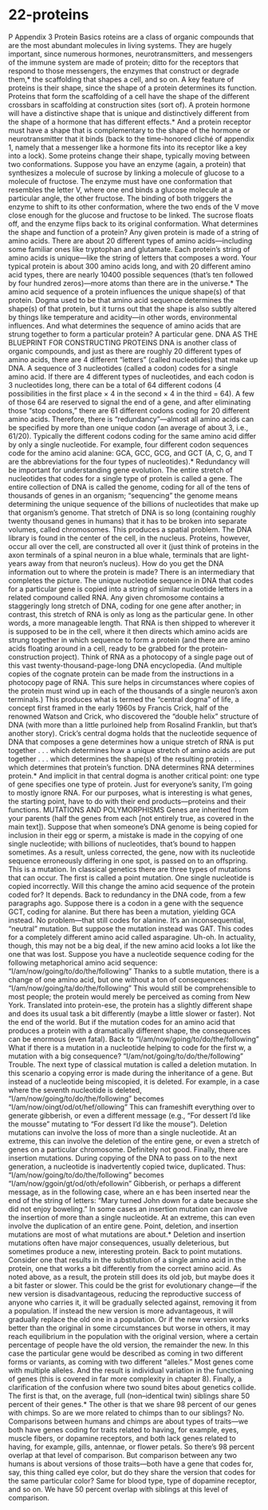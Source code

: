 # 22-proteins

P
Appendix 3
Protein Basics
roteins are a class of organic compounds that are the most abundant
molecules in living systems. They are hugely important, since numerous
hormones, neurotransmitters, and messengers of the immune system are made of
protein; ditto for the receptors that respond to those messengers, the enzymes
that construct or degrade them,* the scaffolding that shapes a cell, and so on.
A key feature of proteins is their shape, since the shape of a protein
determines its function. Proteins that form the scaffolding of a cell have the
shape of the different crossbars in scaffolding at construction sites (sort of). A
protein hormone will have a distinctive shape that is unique and distinctively
different from the shape of a hormone that has different effects.* And a protein
receptor must have a shape that is complementary to the shape of the hormone or
neurotransmitter that it binds (back to the time-honored cliché of appendix 1,
namely that a messenger like a hormone fits into its receptor like a key into a
lock).
Some proteins change their shape, typically moving between two
conformations. Suppose you have an enzyme (again, a protein) that synthesizes a
molecule of sucrose by linking a molecule of glucose to a molecule of fructose.
The enzyme must have one conformation that resembles the letter V, where one
end binds a glucose molecule at a particular angle, the other fructose. The
binding of both triggers the enzyme to shift to its other conformation, where the
two ends of the V move close enough for the glucose and fructose to be linked.
The sucrose floats off, and the enzyme flips back to its original conformation.
What determines the shape and function of a protein? Any given protein is
made of a string of amino acids. There are about 20 different types of amino
acids—including some familiar ones like tryptophan and glutamate. Each
protein’s string of amino acids is unique—like the string of letters that composes
a word. Your typical protein is about 300 amino acids long, and with 20 different
amino acid types, there are nearly 10400 possible sequences (that’s ten followed
by four hundred zeros)—more atoms than there are in the universe.* The amino
acid sequence of a protein influences the unique shape(s) of that protein. Dogma
used to be that amino acid sequence determines the shape(s) of that protein, but
it turns out that the shape is also subtly altered by things like temperature and
acidity—in other words, environmental influences.
And what determines the sequence of amino acids that are strung together to
form a particular protein? A particular gene.
DNA AS THE BLUEPRINT FOR
CONSTRUCTING PROTEINS
DNA is another class of organic compounds, and just as there are roughly 20
different types of amino acids, there are 4 different “letters” (called nucleotides)
that make up DNA. A sequence of 3 nucleotides (called a codon) codes for a
single amino acid. If there are 4 different types of nucleotides, and each codon is
3 nucleotides long, there can be a total of 64 different codons (4 possibilities in
the first place × 4 in the second × 4 in the third = 64). A few of those 64 are
reserved to signal the end of a gene, and after eliminating those “stop codons,”
there are 61 different codons coding for 20 different amino acids. Therefore,
there is “redundancy”—almost all amino acids can be specified by more than
one unique codon (an average of about 3, i.e., 61/20). Typically the different
codons coding for the same amino acid differ by only a single nucleotide. For
example, four different codon sequences code for the amino acid alanine: GCA,
GCC, GCG, and GCT (A, C, G, and T are the abbreviations for the four types of
nucleotides).* Redundancy will be important for understanding gene evolution.
The entire stretch of nucleotides that codes for a single type of protein is
called a gene. The entire collection of DNA is called the genome, coding for all
of the tens of thousands of genes in an organism; “sequencing” the genome
means determining the unique sequence of the billions of nucleotides that make
up that organism’s genome. That stretch of DNA is so long (containing roughly
twenty thousand genes in humans) that it has to be broken into separate volumes,
called chromosomes.
This produces a spatial problem. The DNA library is found in the center of
the cell, in the nucleus. Proteins, however, occur all over the cell, are constructed
all over it (just think of proteins in the axon terminals of a spinal neuron in a
blue whale, terminals that are light-years away from that neuron’s nucleus). How
do you get the DNA information out to where the protein is made? There is an
intermediary that completes the picture. The unique nucleotide sequence in DNA
that codes for a particular gene is copied into a string of similar nucleotide letters
in a related compound called RNA. Any given chromosome contains a
staggeringly long stretch of DNA, coding for one gene after another; in contrast,
this stretch of RNA is only as long as the particular gene. In other words, a more
manageable length. That RNA is then shipped to wherever it is supposed to be in
the cell, where it then directs which amino acids are strung together in which
sequence to form a protein (and there are amino acids floating around in a cell,
ready to be grabbed for the protein-construction project). Think of RNA as a
photocopy of a single page out of this vast twenty-thousand-page-long DNA
encyclopedia. (And multiple copies of the cognate protein can be made from the
instructions in a photocopy page of RNA. This sure helps in circumstances
where copies of the protein must wind up in each of the thousands of a single
neuron’s axon terminals.)
This produces what is termed the “central dogma” of life, a concept first
framed in the early 1960s by Francis Crick, half of the renowned Watson and
Crick, who discovered the “double helix” structure of DNA (with more than a
little purloined help from Rosalind Franklin, but that’s another story). Crick’s
central dogma holds that the nucleotide sequence of DNA that composes a gene
determines how a unique stretch of RNA is put together . . . which determines
how a unique stretch of amino acids are put together . . . which determines the
shape(s) of the resulting protein . . . which determines that protein’s function.
DNA determines RNA determines protein.* And implicit in that central dogma is
another critical point: one type of gene specifies one type of protein.
Just for everyone’s sanity, I’m going to mostly ignore RNA. For our
purposes, what is interesting is what genes, the starting point, have to do with
their end products—proteins and their functions.
MUTATIONS AND POLYMORPHISMS
Genes are inherited from your parents (half the genes from each [not entirely
true, as covered in the main text]). Suppose that when someone’s DNA genome
is being copied for inclusion in their egg or sperm, a mistake is made in the
copying of one single nucleotide; with billions of nucleotides, that’s bound to
happen sometimes. As a result, unless corrected, the gene, now with its
nucleotide sequence erroneously differing in one spot, is passed on to an
offspring. This is a mutation.
In classical genetics there are three types of mutations that can occur. The
first is called a point mutation. One single nucleotide is copied incorrectly. Will
this change the amino acid sequence of the protein coded for? It depends. Back
to redundancy in the DNA code, from a few paragraphs ago. Suppose there is a
codon in a gene with the sequence GCT, coding for alanine. But there has been a
mutation, yielding GCA instead. No problem—that still codes for alanine. It’s an
inconsequential, “neutral” mutation. But suppose the mutation instead was GAT.
This codes for a completely different amino acid called asparagine. Uh-oh.
In actuality, though, this may not be a big deal, if the new amino acid looks a
lot like the one that was lost. Suppose you have a nucleotide sequence coding for
the following metaphorical amino acid sequence:
“I/am/now/going/to/do/the/following”
Thanks to a subtle mutation, there is a change of one amino acid, but one
without a ton of consequences:
“I/am/now/going/ta/do/the/following”
This would still be comprehensible to most people; the protein would merely
be perceived as coming from New York. Translated into protein-ese, the protein
has a slightly different shape and does its usual task a bit differently (maybe a
little slower or faster). Not the end of the world.
But if the mutation codes for an amino acid that produces a protein with a
dramatically different shape, the consequences can be enormous (even fatal).
Back to
“I/am/now/going/to/do/the/following”
What if there is a mutation in a nucleotide helping to code for the first w, a
mutation with a big consequence?
“I/am/not/going/to/do/the/following”
Trouble.
The next type of classical mutation is called a deletion mutation. In this
scenario a copying error is made during the inheritance of a gene. But instead of
a nucleotide being miscopied, it is deleted. For example, in a case where the
seventh nucleotide is deleted,
“I/am/now/going/to/do/the/following”
becomes
“I/am/now/oingt/od/ot/hef/ollowing”
This can frameshift everything over to generate gibberish, or even a different
message (e.g., “For dessert I’d like the mousse” mutating to “For dessert I’d like
the mouse”).
Deletion mutations can involve the loss of more than a single nucleotide. At
an extreme, this can involve the deletion of the entire gene, or even a stretch of
genes on a particular chromosome. Definitely not good.
Finally, there are insertion mutations. During copying of the DNA to pass on
to the next generation, a nucleotide is inadvertently copied twice, duplicated.
Thus:
“I/am/now/going/to/do/the/following”
becomes
“I/am/now/ggoin/gt/od/oth/efollowin”
Gibberish, or perhaps a different message, as in the following case, where an
e has been inserted near the end of the string of letters: “Mary turned John down
for a date because she did not enjoy boweling.” In some cases an insertion
mutation can involve the insertion of more than a single nucleotide. At an
extreme, this can even involve the duplication of an entire gene.
Point, deletion, and insertion mutations are most of what mutations are
about.* Deletion and insertion mutations often have major consequences, usually
deleterious, but sometimes produce a new, interesting protein.
Back to point mutations. Consider one that results in the substitution of a
single amino acid in the protein, one that works a bit differently from the correct
amino acid. As noted above, as a result, the protein still does its old job, but
maybe does it a bit faster or slower. This could be the grist for evolutionary
change—if the new version is disadvantageous, reducing the reproductive
success of anyone who carries it, it will be gradually selected against, removing
it from a population. If instead the new version is more advantageous, it will
gradually replace the old one in a population. Or if the new version works better
than the original in some circumstances but worse in others, it may reach
equilibrium in the population with the original version, where a certain
percentage of people have the old version, the remainder the new. In this case the
particular gene would be described as coming in two different forms or variants,
as coming with two different “alleles.” Most genes come with multiple alleles.
And the result is individual variation in the functioning of genes (this is covered
in far more complexity in chapter 8).
Finally, a clarification of the confusion where two sound bites about genetics
collide. The first is that, on the average, full (non–identical twin) siblings share
50 percent of their genes.* The other is that we share 98 percent of our genes
with chimps. So are we more related to chimps than to our siblings? No.
Comparisons between humans and chimps are about types of traits—we both
have genes coding for traits related to having, for example, eyes, muscle fibers,
or dopamine receptors, and both lack genes related to having, for example, gills,
antennae, or flower petals. So there’s 98 percent overlap at that level of
comparison. But comparison between any two humans is about versions of those
traits—both have a gene that codes for, say, this thing called eye color, but do
they share the version that codes for the same particular color? Same for blood
type, type of dopamine receptor, and so on. We have 50 percent overlap with
siblings at this level of comparison.
